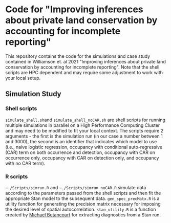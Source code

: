 # Code for "Improving inferences about private land conservation by accounting for incomplete reporting"

This repository contains the code for the simulations and case study contained in Williamson et. al 2021 "Improving inferences about private land conservation by accounting for incomplete reporting". Note that the shell scripts are HPC dependent and may require some adjustment to work with your local setup.

## Simulation Study
### Shell scripts
`simulate_shell.sh`and `simulate_shell_noCAR.sh` are shell scripts for running multiple simulations in parallel on a High Performance Computing Cluster and may need to be modified to fit your local context. The scripts require 2 arguments - the first is the simulation run (in our case a number between 1 and 3000), the second is an identifier that indicates which model to use (i.e., naive logistic regression, occupancy with conditional auto-regressive (CAR) term on both occurrence and detection, occupancy with CAR on occurrence only, occupancy with CAR on detection only, and occupancy with no CAR term).

### R scripts
`~./Scripts/simrun.R` and `~./Scripts/simrun_noCAR.R` simulate data according to the parameters passed from the shell scripts and then fit the appropriate Stan model to the subsequent data. `gen_spec_precMatx.R` is a utility function for generating the precision matrix necessary for imposing the desired level of spatial autocorrelation. `stan_utility.R` is a function created by [Michael Betancourt](https://github.com/betanalpha/knitr_case_studies/tree/master/principled_bayesian_workflow) for extracting diagnostics from a Stan run. 

